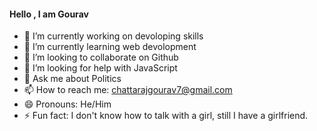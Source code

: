 <H4> Hello , I am Gourav </H4>

- 🔭 I’m currently working on devoloping skills
- 🌱 I’m currently learning web devolopment
- 👯 I’m looking to collaborate on Github
- 🤔 I’m looking for help with JavaScript
- 💬 Ask me about Politics
- 📫 How to reach me: chattarajgourav7@gmail.com
- 😄 Pronouns: He/Him
- ⚡ Fun fact: I don't know how to talk with a girl, still I have a girlfriend.

